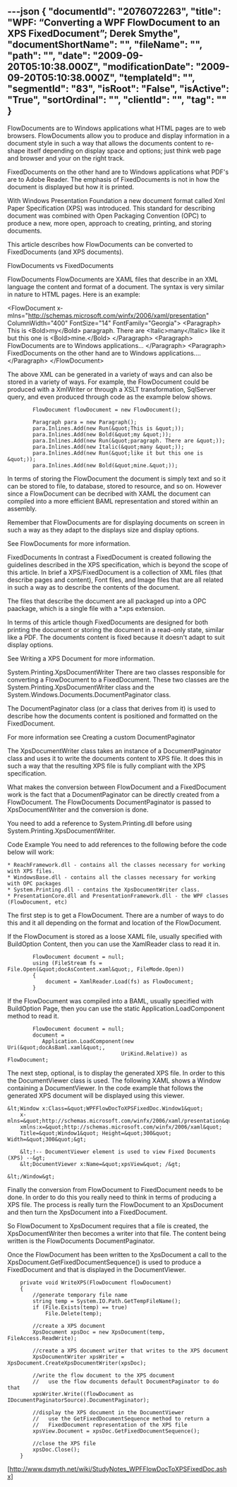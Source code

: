---json
{
  "documentId": "2076072263",
  "title": "WPF: “Converting a WPF FlowDocument to an XPS FixedDocument”; Derek Smythe",
  "documentShortName": "",
  "fileName": "",
  "path": "",
  "date": "2009-09-20T05:10:38.000Z",
  "modificationDate": "2009-09-20T05:10:38.000Z",
  "templateId": "",
  "segmentId": "83",
  "isRoot": "False",
  "isActive": "True",
  "sortOrdinal": "",
  "clientId": "",
  "tag": ""
}
---

FlowDocuments are to Windows applications what HTML pages are to web browsers. FlowDocuments allow you to produce and display information in a document style in such a way that allows the documents content to re-shape itself depending on display space and options; just think web page and browser and your on the right track.

FixedDocuments on the other hand are to Windows applications what PDF's are to Adobe Reader. The emphasis of FixedDocuments is not in how the document is displayed but how it is printed.

With Windows Presentation Foundation a new document format called Xml Paper Specification (XPS) was introduced. This standard for describing document was combined with Open Packaging Convention (OPC) to produce a new, more open, approach to creating, printing, and storing documents.

This article describes how FlowDocuments can be converted to FixedDocuments (and XPS documents).

FlowDocuments vs FixedDocuments


FlowDocuments
FlowDocuments are XAML files that describe in an XML language the content and format of a document. The syntax is very similar in nature to HTML pages. Here is an example:

&lt;FlowDocument x­mlns=&quot;http://schemas.microsoft.com/winfx/2006/xaml/presentation&quot;
    ColumnWidth=&quot;400&quot; FontSize=&quot;14&quot; FontFamily=&quot;Georgia&quot;&gt;
    &lt;Paragraph&gt;
        This is
        &lt;Bold&gt;my&lt;/Bold&gt; paragraph. There are
        &lt;Italic&gt;many&lt;/Italic&gt; like it but this one is
        &lt;Bold&gt;mine.&lt;/Bold&gt;
    &lt;/Paragraph&gt;
    &lt;Paragraph&gt;
        FlowDocuments are to Windows applications... 
    &lt;/Paragraph&gt;
    &lt;Paragraph&gt;
        FixedDocuments on the other hand are to Windows applications....
    &lt;/Paragraph&gt;
&lt;/FlowDocument&gt;


The above XML can be generated in a variety of ways and can also be stored in a variety of ways. For example, the FlowDocument could be produced with a XmlWriter or through a XSLT transformation, SqlServer query, and even produced through code as the example below shows.

            FlowDocument flowDocument = new FlowDocument();

            Paragraph para = new Paragraph();
            para.Inlines.Add(new Run(&quot;This is &quot;));
            para.Inlines.Add(new Bold(&quot;my &quot;));
            para.Inlines.Add(new Run(&quot;paragraph. There are &quot;));
            para.Inlines.Add(new Italic(&quot;many &quot;));
            para.Inlines.Add(new Run(&quot;like it but this one is &quot;));
            para.Inlines.Add(new Bold(&quot;mine.&quot;));


In terms of storing the FlowDocument the document is simply text and so it can be stored to file, to database, stored to resource, and so on. However since a FlowDocument can be decribed with XAML the document can compiled into a more efficient BAML representation and stored within an assembly.

Remember that FlowDocuments are for displaying documents on screen in such a way as they adapt to the displays size and display options.

See FlowDocuments for more information.

FixedDocuments
In contrast a FixedDocument is created following the guidelines described in the XPS specification, which is beyond the scope of this article. In brief a XPS/FixedDocument is a collection of XML files (that describe pages and content), Font files, and Image files that are all related in such a way as to describe the contents of the document.

The files that describe the document are all packaged up into a OPC paackage, which is a single file with a *.xps extension.

In terms of this article though FixedDocuments are designed for both printing the document or storing the document in a read-only state, similar like a PDF. The documents content is fixed because it doesn't adapt to suit display options.

See Writing a XPS Document for more information.

System.Printing.XpsDocumentWriter
There are two classes responsible for converting a FlowDocument to a FixedDocument. These two classes are the System.Printing.XpsDocumentWriter class and the System.Windows.Documents.DocumentPaginator class.

The DocumentPaginator class (or a class that derives from it) is used to describe how the documents content is positioned and formatted on the FixedDocument.

For more information see Creating a custom DocumentPaginator

The XpsDocumentWriter class takes an instance of a DocumentPaginator class and uses it to write the documents content to XPS file. It does this in such a way that the resulting XPS file is fully compliant with the XPS specification.

What makes the conversion between FlowDocument and a FixedDocument work is the fact that a DocumentPaginator can be directly created from a FlowDocument. The FlowDocuments DocumentPaginator is passed to XpsDocumentWriter and the conversion is done.

You need to add a reference to System.Printing.dll before using System.Printing.XpsDocumentWriter.

Code Example
You need to add references to the following before the code below will work:

    * ReachFramework.dll - contains all the classes necessary for working with XPS files.
    * WindowsBase.dll - contains all the classes necessary for working with OPC packages
    * System.Printing.dll - contains the XpsDocumentWriter class.
    * PresentationCore.dll and PresentationFramework.dll - the WPF classes (FlowDocument, etc)


The first step is to get a FlowDocument. There are a number of ways to do this and it all depending on the format and location of the FlowDocument.

If the FlowDocument is stored as a loose XAML file, usually specified with BuildOption Content, then you can use the XamlReader class to read it in.

            FlowDocument document = null;
            using (FileStream fs = File.Open(&quot;docAsContent.xaml&quot;, FileMode.Open))
            {
                document = XamlReader.Load(fs) as FlowDocument;
            }


If the FlowDocument was compiled into a BAML, usually specified with BuildOption Page, then you can use the static Application.LoadComponent method to read it.

            FlowDocument document = null;
            document = 
               Application.LoadComponent(new Uri(&quot;docAsBaml.xaml&quot;, 
                                        UriKind.Relative)) as FlowDocument;


The next step, optional, is to display the generated XPS file. In order to this the DocumentViewer class is used. The following XAML shows a Window containing a DocumentViewer. In the code example that follows the generated XPS document will be displayed using this viewer.

    &lt;Window x:Class=&quot;WPFFlowDocToXPSFixedDoc.Window1&quot;
        x­mlns=&quot;http://schemas.microsoft.com/winfx/2006/xaml/presentation&quot;
        x­mlns:x=&quot;http://schemas.microsoft.com/winfx/2006/xaml&quot;
        Title=&quot;Window1&quot; Height=&quot;300&quot; Width=&quot;300&quot;&gt;

        &lt;!-- DocumentViewer element is used to view Fixed Documents (XPS) --&gt;
        &lt;DocumentViewer x:Name=&quot;xpsView&quot; /&gt;

    &lt;/Window&gt;


Finally the conversion from FlowDocument to FixedDocument needs to be done. In order to do this you really need to think in terms of producing a XPS file. The process is really turn the FlowDocument to an XpsDocument and then turn the XpsDocument into a FixedDocument.

So FlowDocument to XpsDocument requires that a file is created, the XpsDocumentWriter then becomes a writer into that file. The content being written is the FlowDocuments DocumentPaginator.

Once the FlowDocument has been written to the XpsDocument a call to the XpsDocument.GetFixedDocumentSequence() is used to produce a FixedDocument and that is displayed in the DocumentViewer.

        private void WriteXPS(FlowDocument flowDocument)
        {
            //generate temporary file name
            string temp = System.IO.Path.GetTempFileName();
            if (File.Exists(temp) == true)
                File.Delete(temp);

            //create a XPS document 
            XpsDocument xpsDoc = new XpsDocument(temp, FileAccess.ReadWrite);

            //create a XPS document writer that writes to the XPS document
            XpsDocumentWriter xpsWriter = XpsDocument.CreateXpsDocumentWriter(xpsDoc);

            //write the flow document to the XPS document
            //   use the flow documents default DocumentPaginator to do that
            xpsWriter.Write((flowDocument as IDocumentPaginatorSource).DocumentPaginator);

            //display the XPS document in the DocumentViewer
            //   use the GetFixedDocumentSequence method to return a 
            //   FixedDocument representation of the XPS file
            xpsView.Document = xpsDoc.GetFixedDocumentSequence();

            //close the XPS file
            xpsDoc.Close();
        }

[http://www.dsmyth.net/wiki/StudyNotes_WPFFlowDocToXPSFixedDoc.ashx]
